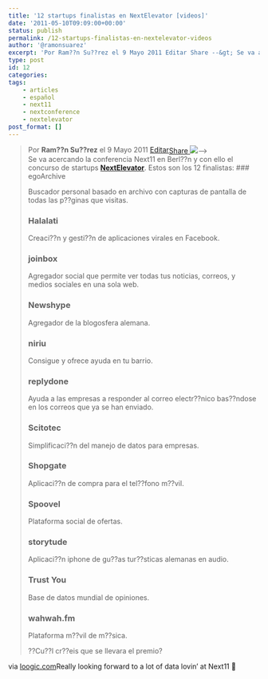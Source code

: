 ```yaml
---
title: '12 startups finalistas en NextElevator [videos]'
date: '2011-05-10T09:09:00+00:00'
status: publish
permalink: /12-startups-finalistas-en-nextelevator-videos
author: '@ramonsuarez'
excerpt: 'Por Ram??n Su??rez el 9 Mayo 2011 Editar Share --&gt; Se va acercando la conferencia Next11 en Berl??n y con ello el concurso de startups NextElevator. Estos son los 12 finalistas: egoArchive Buscador personal basado en archivo con capturas de pantal...'
type: post
id: 12
categories:
tags:
    - articles
    - español
    - next11
    - nextconference
    - nextelevator
post_format: []
---
```

> <span style="float:left;">Por **Ram??n Su??rez** el 9 Mayo 2011 [Editar](http://loogic.com/wp-admin/post.php?action=edit&post=15234 "Editar entrada")</span> [<span style="cursor:pointer;">Share</span> ](http://www.facebook.com/sharer.php?u=http%3A%2F%2Floogic.com%2F12-startups-finalistas-en-nextelevator-videos%2F&t=12%20startups%20finalistas%20en%20NextElevator%20%5Bvideos%5D%20Loogic.com&src=sp)[![](http://recomendar.com/images/rc.gif)](http://recomendar.com/)–&gt;  
> Se va acercando la conferencia Next11 en Berl??n y con ello el concurso de startups [**NextElevator**](http://elevator.nextconf.eu/). Estos son los 12 finalistas: ### egoArchive
> 
> Buscador personal basado en archivo con capturas de pantalla de todas las p??ginas que visitas.
> 
> ### Halalati
> 
> Creaci??n y gesti??n de aplicaciones virales en Facebook.
> 
> ### joinbox
> 
> Agregador social que permite ver todas tus noticias, correos, y medios sociales en una sola web.
> 
> ### Newshype
> 
> Agregador de la blogosfera alemana.
> 
> ### niriu
> 
> Consigue y ofrece ayuda en tu barrio.
> 
> ### replydone
> 
> Ayuda a las empresas a responder al correo electr??nico bas??ndose en los correos que ya se han enviado.
> 
> ### Scitotec
> 
> Simplificaci??n del manejo de datos para empresas.
> 
> ### Shopgate
> 
> Aplicaci??n de compra para el tel??fono m??vil.
> 
> ### Spoovel
> 
> Plataforma social de ofertas.
> 
> ### storytude
> 
> Aplicaci??n iphone de gu??as tur??sticas alemanas en audio.
> 
> ### Trust You
> 
> Base de datos mundial de opiniones.
> 
> ### wahwah.fm
> 
> Plataforma m??vil de m??sica.
> 
> ??Cu??l cr??eis que se llevara el premio?
> 
> 

via [loogic.com](http://loogic.com/12-startups-finalistas-en-nextelevator-videos/)Really looking forward to a lot of data lovin’ at Next11 🙂

